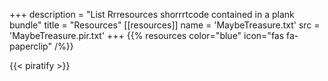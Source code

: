 +++
description = "List Rrresources shorrrtcode contained in a plank bundle"
title = "Resources"
[[resources]]
  name = 'MaybeTreasure.txt'
  src = 'MaybeTreasure.pir.txt'
+++
{{% resources color="blue" icon="fas fa-paperclip" /%}}

{{< piratify >}}